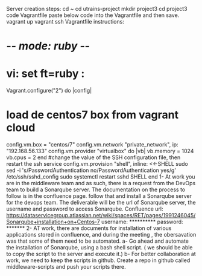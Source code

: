 Server creation steps:
cd ~
cd utrains-project
mkdir project3
cd project3
code Vagrantfile
paste below code into the Vagrantfile and then save.
vagrant up
vagrant ssh
Vagrantfile instructions:
# -*- mode: ruby -*-
# vi: set ft=ruby :

Vagrant.configure("2") do |config|
  # load de centos7 box from vagrant cloud
  config.vm.box = "centos/7"
  config.vm.network "private_network", ip: "192.168.56.133"
  config.vm.provider "virtualbox" do |vb|
    vb.memory = 1024
    vb.cpus = 2
  end
  #change the value of the SSH configuration file, then restart the ssh service
  config.vm.provision "shell", inline: <<-SHELL
   sudo sed -i 's/PasswordAuthentication no/PasswordAuthentication yes/g' /etc/ssh/sshd_config
   sudo systemctl restart sshd
  SHELL
end
1- At work you are in the middleware team and as such, there is a request from the DevOps team to build a Sonarqube server.
The documentation on the process to follow is in the confluence page. follow that and install a Sonarqube server for the devops team.
The deliverable will be the url of Sonarqube server, the username and password to access Sonarqube.
Confluence url: https://dataservicegroup.atlassian.net/wiki/spaces/RET/pages/1991246045/Sonarqube+installation+on+Centos-7
username: **********
password: *******
2- AT work, there are documents for installation of various applications stored in confluence, and during the meeting , the obersavation was that some of them need to be automated.
a- Go ahead and automate the installation of Sonarqube, using a bash shell script. ( we should be able to copy the script to the server and execute it.)
b- For better collaboration at work, we need to keep the scripts in github. Create a repo in github called middleware-scripts and push your scripts there.